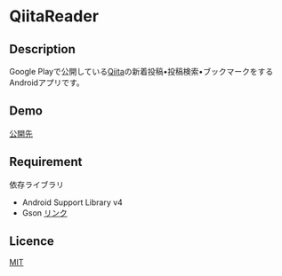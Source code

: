 # QiitaReader

## Description
Google Playで公開している[Qiita]()の新着投稿•投稿検索•ブックマークをするAndroidアプリです。

## Demo
[公開先](https://play.google.com/store/apps/details?id=com.meer07.qiitamagazine)

## Requirement
依存ライブラリ
- Android Support Library v4
- Gson [リンク](https://code.google.com/p/google-gson/)

## Licence

[MIT](https://github.com/tcnksm/tool/blob/master/LICENCE)
